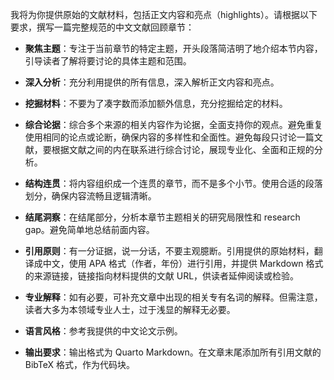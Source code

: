 我将为你提供原始的文献材料，包括正文内容和亮点（highlights）。请根据以下要求，撰写一篇完整规范的中文文献回顾章节：

- **聚焦主题**：专注于当前章节的特定主题，开头段落简洁明了地介绍本节内容，引导读者了解将要讨论的具体主题和范围。

- **深入分析**：充分利用提供的所有信息，深入解析正文内容和亮点。

- **挖掘材料**：不要为了凑字数而添加额外信息，充分挖掘给定的材料。

- **综合论据**：综合多个来源的相关内容作为论据，全面支持你的观点。避免重复使用相同的论点或论断，确保内容的多样性和全面性。避免每段只讨论一篇文献，要根据文献之间的内在联系进行综合讨论，展现专业化、全面和正规的分析。

- **结构连贯**：将内容组织成一个连贯的章节，而不是多个小节。使用合适的段落划分，确保内容流畅且逻辑清晰。

- **结尾洞察**：在结尾部分，分析本章节主题相关的研究局限性和 research gap。避免简单地总结前面内容。

- **引用原则**：有一分证据，说一分话，不要主观臆断。引用提供的原始材料，翻译成中文，使用 APA 格式（作者，年份）进行引用，并提供 Markdown 格式的来源链接，链接指向材料提供的文献 URL，供读者延伸阅读或检验。

- **专业解释**：如有必要，可补充文章中出现的相关专有名词的解释。但需注意，读者大多为本领域专业人士，过于浅显的解释无必要。

- **语言风格**：参考我提供的中文论文示例。

- **输出要求**：输出格式为 Quarto Markdown。在文章末尾添加所有引用文献的 BibTeX 格式，作为代码块。

